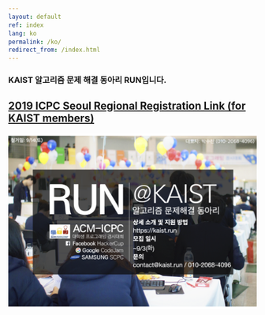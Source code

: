 ```yaml
---
layout: default
ref: index
lang: ko
permalink: /ko/
redirect_from: /index.html
---
```


### KAIST 알고리즘 문제 해결 동아리 RUN입니다.

## [2019 ICPC Seoul Regional Registration Link (for KAIST members)](https://docs.google.com/forms/d/e/1FAIpQLSeSKOk3TAID6DxyQpugxnNp3KxCEHgnnLrjpOxND_UniS-5KA/viewform)

![poster](/about/poster/2019-fall/ko.png)
